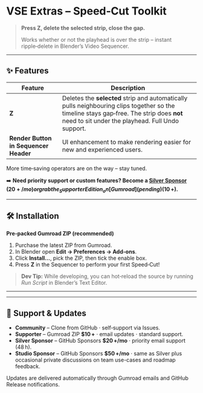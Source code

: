 # VSE Extras – Speed‑Cut Toolkit

> **Press Z, delete the selected strip, close the gap.**
>
> Works whether or not the playhead is over the strip – instant ripple‑delete in Blender’s Video Sequencer.

---

## ✨ Features

| Feature                               | Description                                                                                                                                                                                  |
| ------------------------------------- | -------------------------------------------------------------------------------------------------------------------------------------------------------------------------------------------- |
| **Z**                                 | Deletes the **selected** strip and automatically pulls neighbouring clips together so the timeline stays gap‑free. The strip does **not** need to sit under the playhead. Full Undo support. |
| **Render Button in Sequencer Header** | UI enhancement to make rendering easier for new and experienced users.                                                                                                                       |

More time‑saving operators are on the way – stay tuned.

➡️ **Need priority support or custom features? Become a [Silver Sponsor](https://github.com/sponsors/pushakargaikwad) ($20 +/mo) or grab the _Supporter Edition_ on [Gumroad](pending) ($10 +).**

---

## 🛠 Installation

**Pre‑packed Gumroad ZIP (recommended)**

1. Purchase the latest ZIP from Gumroad.
2. In Blender open **Edit → Preferences → Add‑ons**.
3. Click **Install…**, pick the ZIP, then tick the enable box.
4. Press **Z** in the Sequencer to perform your first Speed‑Cut!

> **Dev Tip:** While developing, you can hot‑reload the source by running _Run Script_ in Blender’s Text Editor.

---

---

## 🤝 Support & Updates

- **Community** – Clone from GitHub · self‑support via Issues.
- **Supporter** – Gumroad ZIP **$10 +** · email updates · standard support.
- **Silver Sponsor** – GitHub Sponsors **$20 +/mo** · priority email support (48 h).
- **Studio Sponsor** – GitHub Sponsors **$50 +/mo** · same as Silver plus occasional private discussions on team use-cases and roadmap feedback.

Updates are delivered automatically through Gumroad emails and GitHub Release notifications.
